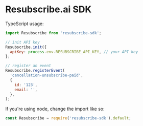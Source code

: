 # Resubscribe.ai SDK

TypeScript usage:

```javascript
import Resubscribe from 'resubscribe-sdk';

// init API key
Resubscribe.init({
  apiKey: process.env.RESUBSCRIBE_API_KEY, // your API key
};

// register an event
Resubscribe.registerEvent(
  'cancellation-unsubscribe-paid',
  {
    id: '123',
    email: '',
  },
);
```

If you're using node, change the import like so:

```javascript
const Resubscribe = require('resubscribe-sdk').default;
```